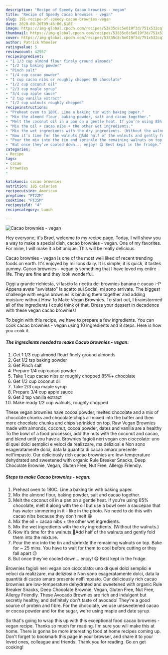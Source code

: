 ```yaml
---
description: "Recipe of Speedy Cacao brownies - vegan"
title: "Recipe of Speedy Cacao brownies - vegan"
slug: 191-recipe-of-speedy-cacao-brownies-vegan
date: 2020-09-20T09:46:00.618Z
image: https://img-global.cpcdn.com/recipes/53835c8c5e019f3d/751x532cq70/cacao-brownies-vegan-recipe-main-photo.jpg
thumbnail: https://img-global.cpcdn.com/recipes/53835c8c5e019f3d/751x532cq70/cacao-brownies-vegan-recipe-main-photo.jpg
cover: https://img-global.cpcdn.com/recipes/53835c8c5e019f3d/751x532cq70/cacao-brownies-vegan-recipe-main-photo.jpg
author: Patrick Wheeler
ratingvalue: 5
reviewcount: 42957
recipeingredient:
- "1 1/3 cup almond flour finely ground almonds"
- "1/2 tsp baking powder"
- "Pinch salt"
- "1/4 cup cacao powder"
- "1 cup cacao nibs or roughly chopped 85 chocolate"
- "1/2 cup coconut oil"
- "2/3 cup maple syrup"
- "3/4 cup apple sauce"
- "2 tsp vanilla extract"
- "1/2 cup walnuts roughly chopped"
recipeinstructions:
- "Preheat oven to 180C. Line a baking tin with baking paper."
- "Mix the almond flour, baking powder, salt and cacao together."
- "Melt the coconut oil in a pan on a gentle heat. If you’re using 85% chocolate, melt it along with the oil but use a bowl over a saucepan that has water simmering in it - like in the photo. No need to do this with cacao nibs because they don’t melt 😁"
- "Mix the oil + cacao nibs + the other wet ingredients."
- "Mix the wet ingredients with the dry ingredients. (Without the walnuts.)"
- "Now it’s time for the walnuts 🎉Add half of the walnuts and gently fold them into the mixture."
- "Pour the mix into the tin and sprinkle the remaining walnuts on top. Bake for ~ 25 mins. You have to wait for them to cool before cutting or they fall apart 😕"
- "But once they’ve cooled down... enjoy! 😋 Best kept in the fridge."
categories:
- Recipe
tags:
- cacao
- brownies
- 

katakunci: cacao brownies  
nutrition: 105 calories
recipecuisine: American
preptime: "PT22M"
cooktime: "PT35M"
recipeyield: "4"
recipecategory: Lunch

---
```



![Cacao brownies - vegan](https://img-global.cpcdn.com/recipes/53835c8c5e019f3d/751x532cq70/cacao-brownies-vegan-recipe-main-photo.jpg)

Hey everyone, it's Brad, welcome to my recipe page. Today, I will show you a way to make a special dish, cacao brownies - vegan. One of my favorites. For mine, I will make it a bit unique. This will be really delicious.

Cacao brownies - vegan is one of the most well liked of recent trending foods on earth. It's enjoyed by millions daily. It is simple, it is quick, it tastes yummy. Cacao brownies - vegan is something that I have loved my entire life. They are fine and they look wonderful.

Oggi a grande richiesta, vi lascio la ricetta dei brownies banana e cacao :-P Appena avete &#34;avvistato&#34; la scatto sui Social, mi sono arrivate. The biggest challenge with vegan brownies is binding them together and adding moisture without How To Make Vegan Brownies. To start out, I brainstormed all of the ingredients I could think of that. Dress your dessert in decadence with these vegan cacao brownies!


To begin with this recipe, we have to prepare a few ingredients. You can cook cacao brownies - vegan using 10 ingredients and 8 steps. Here is how you cook it.

<!--inarticleads1-->

##### The ingredients needed to make Cacao brownies - vegan:

1. Get 1 1/3 cup almond flour/ finely ground almonds
1. Get 1/2 tsp baking powder
1. Get Pinch salt
1. Prepare 1/4 cup cacao powder
1. Take 1 cup cacao nibs or roughly chopped 85%+ chocolate
1. Get 1/2 cup coconut oil
1. Take 2/3 cup maple syrup
1. Prepare 3/4 cup apple sauce
1. Get 2 tsp vanilla extract
1. Make ready 1/2 cup walnuts, roughly chopped


These vegan brownies have cocoa powder, melted chocolate and a mix of chocolate chunks and chocolate chips all mixed into the batter and then more chocolate chunks and chips sprinkled on top. Raw Vegan Brownies made with almonds, coconut, cocoa powder, dates and vanilla are a healthy To the bowl of a food processor, add the nuts with the coconut and cacao, and blend until you have a. Brownies fagioli neri vegan con cioccolato: uno di quei dolci semplici e veloci da realizzare, ma deliziosi e Non sono esageratamente dolci, data la quantità di cacao amaro presente nell&#39;impasto. Our deliciously rich cacao brownies are low-temperature dehydrated and sweetened with organic Rule Breaker Snacks, Deep Chocolate Brownie, Vegan, Gluten Free, Nut Free, Allergy Friendly. 

<!--inarticleads2-->

##### Steps to make Cacao brownies - vegan:

1. Preheat oven to 180C. Line a baking tin with baking paper.
1. Mix the almond flour, baking powder, salt and cacao together.
1. Melt the coconut oil in a pan on a gentle heat. If you’re using 85% chocolate, melt it along with the oil but use a bowl over a saucepan that has water simmering in it - like in the photo. No need to do this with cacao nibs because they don’t melt 😁
1. Mix the oil + cacao nibs + the other wet ingredients.
1. Mix the wet ingredients with the dry ingredients. (Without the walnuts.)
1. Now it’s time for the walnuts 🎉Add half of the walnuts and gently fold them into the mixture.
1. Pour the mix into the tin and sprinkle the remaining walnuts on top. Bake for ~ 25 mins. You have to wait for them to cool before cutting or they fall apart 😕
1. But once they’ve cooled down... enjoy! 😋 Best kept in the fridge.


Brownies fagioli neri vegan con cioccolato: uno di quei dolci semplici e veloci da realizzare, ma deliziosi e Non sono esageratamente dolci, data la quantità di cacao amaro presente nell&#39;impasto. Our deliciously rich cacao brownies are low-temperature dehydrated and sweetened with organic Rule Breaker Snacks, Deep Chocolate Brownie, Vegan, Gluten Free, Nut Free, Allergy Friendly. These Avocado Brownies are rich and indulgent but secretly healthy, and definitely don&#39;t taste of avocado! They&#39;re a good source of protein and fibre. For the chocolate, we use unsweetened cacao or cocoa powder and for the sugar, we&#39;re using maple and date syrup. 

So that's going to wrap this up with this exceptional food cacao brownies - vegan recipe. Thanks so much for reading. I'm sure you will make this at home. There is gonna be more interesting food at home recipes coming up. Don't forget to bookmark this page in your browser, and share it to your loved ones, colleague and friends. Thank you for reading. Go on get cooking!
